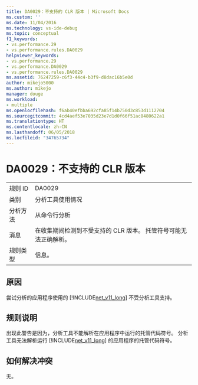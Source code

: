 ```yaml
---
title: DA0029：不支持的 CLR 版本 | Microsoft Docs
ms.custom: ''
ms.date: 11/04/2016
ms.technology: vs-ide-debug
ms.topic: conceptual
f1_keywords:
- vs.performance.29
- vs.performance.rules.DA0029
helpviewer_keywords:
- vs.performance.29
- vs.performance.DA0029
- vs.performance.rules.DA0029
ms.assetid: 76247259-c6f3-44c4-b3f9-d8dac16b5e0d
author: mikejo5000
ms.author: mikejo
manager: douge
ms.workload:
- multiple
ms.openlocfilehash: f6ab40efbba692cfa85f14b750d3c853d1112704
ms.sourcegitcommit: 4cd4aef53e7035d23e7d1d0f66f51ac8480622a1
ms.translationtype: HT
ms.contentlocale: zh-CN
ms.lasthandoff: 06/05/2018
ms.locfileid: "34765734"
---
```

# <a name="da0029-unsupported-clr-version"></a>DA0029：不支持的 CLR 版本
|||  
|-|-|  
|规则 ID|DA0029|  
|类别|分析工具使用情况|  
|分析方法|从命令行分析|  
|消息|在收集期间检测到不受支持的 CLR 版本。 托管符号可能无法正确解析。|  
|规则类型|信息。|  
  
## <a name="cause"></a>原因  
 尝试分析的应用程序使用的 [!INCLUDE[net_v11_long](../profiling/includes/net_v11_long_md.md)] 不受分析工具支持。  
  
## <a name="rule-description"></a>规则说明  
 出现此警告是因为，分析工具不能解析在应用程序中运行的托管代码符号。 分析工具无法解析运行 [!INCLUDE[net_v11_long](../profiling/includes/net_v11_long_md.md)] 的应用程序的托管代码符号。  
  
## <a name="how-to-fix-violations"></a>如何解决冲突  
 无。